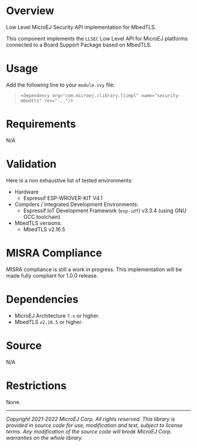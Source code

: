 # Overview

Low Level MicroEJ Security API implementation for MbedTLS.

This component implements the `LLSEC` Low Level API for MicroEJ platforms connected to a Board Support Package based on MbedTLS.

# Usage

Add the following line to your `module.ivy` file:
> `<dependency org="com.microej.clibrary.llimpl" name="security-mbedtls" rev="..."/>`

# Requirements

N/A

# Validation

Here is a non exhaustive list of tested environments:
- Hardware
    - Espressif ESP-WROVER-KIT V4.1
- Compilers / Integrated Development Environments:
    - Espressif IoT Development Framework (``esp-idf``) v3.3.4 (using GNU GCC toolchain)
- MbedTLS versions:
    - MbedTLS v2.16.5

# MISRA Compliance

MISRA compliance is still a work in progress.
This implementation will be made fully compliant for 1.0.0 release.

# Dependencies

- MicroEJ Architecture `7.x` or higher.
- MbedTLS `v2.16.5` or higher.

# Source

N/A

# Restrictions

None.

	
---
_Copyright 2021-2022 MicroEJ Corp. All rights reserved._
_This library is provided in source code for use, modification and test, subject to license terms._
_Any modification of the source code will break MicroEJ Corp. warranties on the whole library._